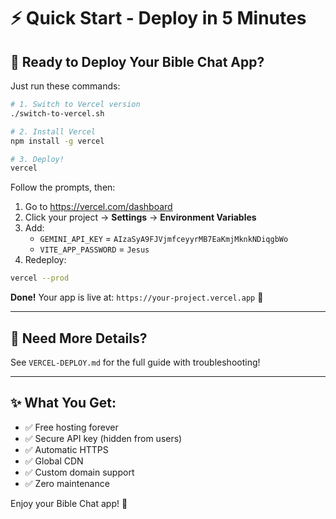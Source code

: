# ⚡ Quick Start - Deploy in 5 Minutes

## 🎯 Ready to Deploy Your Bible Chat App?

Just run these commands:

```bash
# 1. Switch to Vercel version
./switch-to-vercel.sh

# 2. Install Vercel
npm install -g vercel

# 3. Deploy!
vercel
```

Follow the prompts, then:

1. Go to https://vercel.com/dashboard
2. Click your project → **Settings** → **Environment Variables**
3. Add:
   - `GEMINI_API_KEY` = `AIzaSyA9FJVjmfceyyrMB7EaKmjMknkNDiqgbWo`
   - `VITE_APP_PASSWORD` = `Jesus`
4. Redeploy:
```bash
vercel --prod
```

**Done!** Your app is live at: `https://your-project.vercel.app` 🎉

---

## 📖 Need More Details?

See `VERCEL-DEPLOY.md` for the full guide with troubleshooting!

---

## ✨ What You Get:

- ✅ Free hosting forever
- ✅ Secure API key (hidden from users)
- ✅ Automatic HTTPS
- ✅ Global CDN
- ✅ Custom domain support
- ✅ Zero maintenance

Enjoy your Bible Chat app! 🙏

